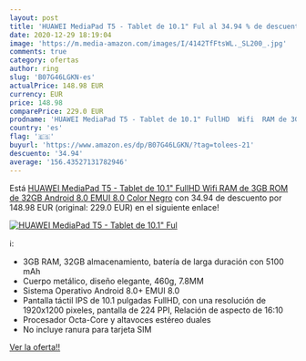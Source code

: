 ```yaml
---
layout: post
title: 'HUAWEI MediaPad T5 - Tablet de 10.1" Ful al 34.94 % de descuento'
date: 2020-12-29 18:19:04
image: 'https://m.media-amazon.com/images/I/4142TfFtsWL._SL200_.jpg'
comments: true
category: ofertas
author: ring
slug: 'B07G46LGKN-es'
actualPrice: 148.98 EUR
currency: EUR
price: 148.98
comparePrice: 229.0 EUR
prodname: 'HUAWEI MediaPad T5 - Tablet de 10.1" FullHD  Wifi  RAM de 3GB  ROM de 32GB  Android 8.0  EMUI 8.0   Color Negro'
country: 'es'
flag: '🇪🇸'
buyurl: 'https://www.amazon.es/dp/B07G46LGKN/?tag=tolees-21'
descuento: '34.94'
average: '156.43527131782946'
---
```


Está [HUAWEI MediaPad T5 - Tablet de 10.1" FullHD  Wifi  RAM de 3GB  ROM de 32GB  Android 8.0  EMUI 8.0   Color Negro](https://www.amazon.es/dp/B07G46LGKN/?tag=tolees-21) con 34.94 de descuento por 148.98 EUR (original: 229.0 EUR) en el siguiente enlace!

[![HUAWEI MediaPad T5 - Tablet de 10.1" Ful](https://m.media-amazon.com/images/I/4142TfFtsWL._SL200_.jpg)](https://www.amazon.es/dp/B07G46LGKN/?tag=tolees-21)

ℹ️:

- 3GB RAM, 32GB almacenamiento, batería de larga duración con 5100 mAh
- Cuerpo metálico, diseño elegante, 460g, 7.8MM
- Sistema Operativo Android 8.0+ EMUI 8.0
- Pantalla táctil IPS de 10.1 pulgadas FullHD, con una resolución de 1920x1200 pixeles, pantalla de 224 PPI, Relación de aspecto de 16:10
- Procesador Octa-Core y altavoces estéreo duales
- No incluye ranura para tarjeta SIM

[Ver la oferta!!](https://www.amazon.es/dp/B07G46LGKN/?tag=tolees-21)
